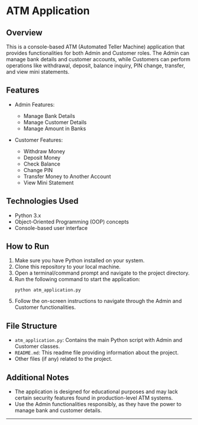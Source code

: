 
# ATM Application

## Overview
This is a console-based ATM (Automated Teller Machine) application that provides functionalities for both Admin and Customer roles. The Admin can manage bank details and customer accounts, while Customers can perform operations like withdrawal, deposit, balance inquiry, PIN change, transfer, and view mini statements.

## Features
- Admin Features:
  - Manage Bank Details
  - Manage Customer Details
  - Manage Amount in Banks

- Customer Features:
  - Withdraw Money
  - Deposit Money
  - Check Balance
  - Change PIN
  - Transfer Money to Another Account
  - View Mini Statement

## Technologies Used
- Python 3.x
- Object-Oriented Programming (OOP) concepts
- Console-based user interface

## How to Run
1. Make sure you have Python installed on your system.
2. Clone this repository to your local machine.
3. Open a terminal/command prompt and navigate to the project directory.
4. Run the following command to start the application:
   ```
   python atm_application.py
   ```
5. Follow the on-screen instructions to navigate through the Admin and Customer functionalities.

## File Structure
- `atm_application.py`: Contains the main Python script with Admin and Customer classes.
- `README.md`: This readme file providing information about the project.
- Other files (if any) related to the project.

## Additional Notes
- The application is designed for educational purposes and may lack certain security features found in production-level ATM systems.
- Use the Admin functionalities responsibly, as they have the power to manage bank and customer details.

---
